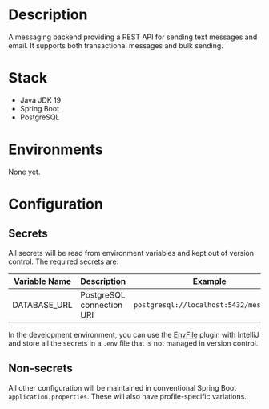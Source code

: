 # Description
A messaging backend providing a REST API for sending text messages and email.
It supports both transactional messages and bulk sending.

# Stack
- Java JDK 19
- Spring Boot
- PostgreSQL

# Environments
None yet.

# Configuration
## Secrets
All secrets will be read from environment variables and kept out of version control. The required secrets are:

| Variable Name | Description               | Example                                 |
|---------------|---------------------------|-----------------------------------------|
| DATABASE_URL  | PostgreSQL connection URI | `postgresql://localhost:5432/messaging` |


In the development environment, you can use the [EnvFile](https://plugins.jetbrains.com/plugin/7861-envfile) plugin with
IntelliJ and store all the secrets in a `.env` file that is not managed in version control.

## Non-secrets
All other configuration will be maintained in conventional Spring Boot `application.properties`. These will also have profile-specific variations.



